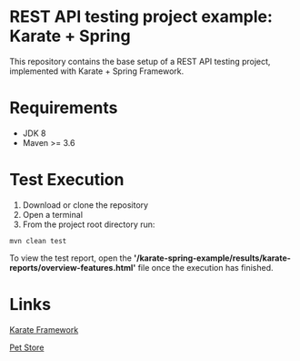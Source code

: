 # REST API testing project example: Karate + Spring

This repository contains the base setup of a REST API testing project, implemented with Karate + Spring Framework.

# Requirements

* JDK 8
* Maven >= 3.6

# Test Execution

1. Download or clone the repository
2. Open a terminal
3. From the project root directory run:  

 `mvn clean test`

To view the test report, open the **'/karate-spring-example/results/karate-reports/overview-features.html'** file once
the execution has finished.

# Links
    
   [Karate Framework](https://github.com/intuit/karate)
   
   [Pet Store](https://petstore.swagger.io/v2/)